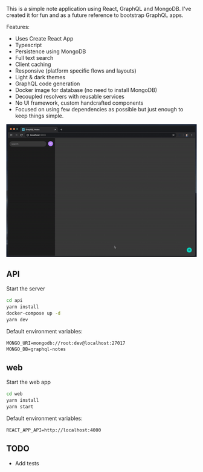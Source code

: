 This is a simple note application using React, GraphQL and MongoDB. I've created it for fun and as a future reference to bootstrap GraphQL apps.

Features:

- Uses Create React App
- Typescript
- Persistence using MongoDB
- Full text search
- Client caching
- Responsive (platform specific flows and layouts)
- Light & dark themes
- GraphQL code generation
- Docker image for database (no need to install MongoDB)
- Decoupled resolvers with reusable services
- No UI framework, custom handcrafted components
- Focused on using few dependencies as possible but just enough to keep things simple.

![Demo](demo.gif)

## API

Start the server

```bash
cd api
yarn install
docker-compose up -d
yarn dev
```

Default environment variables:

```
MONGO_URI=mongodb://root:dev@localhost:27017
MONGO_DB=graphql-notes
```

## web

Start the web app

```bash
cd web
yarn install
yarn start
```

Default environment variables:

```
REACT_APP_API=http://localhost:4000
```

## TODO

- Add tests
